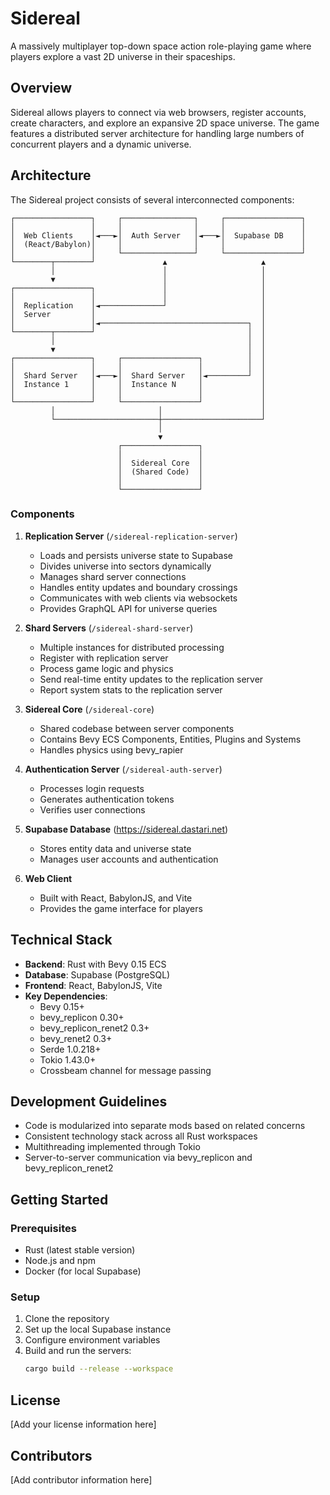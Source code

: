 # Sidereal

A massively multiplayer top-down space action role-playing game where players explore a vast 2D universe in their spaceships.

## Overview

Sidereal allows players to connect via web browsers, register accounts, create characters, and explore an expansive 2D space universe. The game features a distributed server architecture for handling large numbers of concurrent players and a dynamic universe.

## Architecture

The Sidereal project consists of several interconnected components:

```
┌─────────────────┐     ┌────────────────┐     ┌─────────────────┐
│                 │     │                │     │                 │
│  Web Clients    │◄───►│  Auth Server   │◄───►│  Supabase DB    │
│  (React/Babylon)│     │                │     │                 │
│                 │     └────────────────┘     └─────────────────┘
└────────┬────────┘               ▲                     ▲
         │                        │                     │
         ▼                        │                     │
┌─────────────────┐               │                     │
│                 │               │                     │
│  Replication    │◄──────────────┘                     │
│  Server         │                                     │
│                 │◄─────────────────────────────────┐  │
└────────┬────────┘                                  │  │
         │                                           │  │
         ▼                                           │  │
┌─────────────────┐     ┌─────────────────┐          │  │
│                 │     │                 │          │  │
│  Shard Server   │◄───►│  Shard Server   │◄─────────┘  │
│  Instance 1     │     │  Instance N     │             │
│                 │     │                 │             │
└─────────────────┘     └─────────────────┘             │
         │                       │                      │
         └───────────────────────┼──────────────────────┘
                                 │
                                 ▼
                        ┌─────────────────┐
                        │                 │
                        │  Sidereal Core  │
                        │  (Shared Code)  │
                        │                 │
                        └─────────────────┘
```

### Components

1. **Replication Server** (`/sidereal-replication-server`)

   - Loads and persists universe state to Supabase
   - Divides universe into sectors dynamically
   - Manages shard server connections
   - Handles entity updates and boundary crossings
   - Communicates with web clients via websockets
   - Provides GraphQL API for universe queries

2. **Shard Servers** (`/sidereal-shard-server`)

   - Multiple instances for distributed processing
   - Register with replication server
   - Process game logic and physics
   - Send real-time entity updates to the replication server
   - Report system stats to the replication server

3. **Sidereal Core** (`/sidereal-core`)

   - Shared codebase between server components
   - Contains Bevy ECS Components, Entities, Plugins and Systems
   - Handles physics using bevy_rapier

4. **Authentication Server** (`/sidereal-auth-server`)

   - Processes login requests
   - Generates authentication tokens
   - Verifies user connections

5. **Supabase Database** (https://sidereal.dastari.net)

   - Stores entity data and universe state
   - Manages user accounts and authentication

6. **Web Client**
   - Built with React, BabylonJS, and Vite
   - Provides the game interface for players

## Technical Stack

- **Backend**: Rust with Bevy 0.15 ECS
- **Database**: Supabase (PostgreSQL)
- **Frontend**: React, BabylonJS, Vite
- **Key Dependencies**:
  - Bevy 0.15+
  - bevy_replicon 0.30+
  - bevy_replicon_renet2 0.3+
  - bevy_renet2 0.3+
  - Serde 1.0.218+
  - Tokio 1.43.0+
  - Crossbeam channel for message passing

## Development Guidelines

- Code is modularized into separate mods based on related concerns
- Consistent technology stack across all Rust workspaces
- Multithreading implemented through Tokio
- Server-to-server communication via bevy_replicon and bevy_replicon_renet2

## Getting Started

### Prerequisites

- Rust (latest stable version)
- Node.js and npm
- Docker (for local Supabase)

### Setup

1. Clone the repository
2. Set up the local Supabase instance
3. Configure environment variables
4. Build and run the servers:
   ```bash
   cargo build --release --workspace
   ```

## License

[Add your license information here]

## Contributors

[Add contributor information here]
